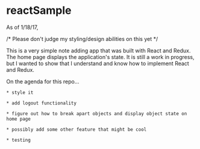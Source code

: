 # reactSample

As of 1/18/17,

/* Please don't judge my styling/design abilities on this yet */

This is a very simple note adding app that was built with React and Redux.  The home page displays the application's state.
It is still a work in progress, but I wanted to show that I understand and know how to implement React and Redux.

On the agenda for this repo...

    * style it

    * add logout functionality

    * figure out how to break apart objects and display object state on home page

    * possibly add some other feature that might be cool

    * testing
